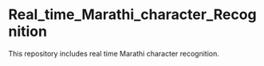 # Real_time_Marathi_character_Recognition
This repository includes real time Marathi character recognition.
